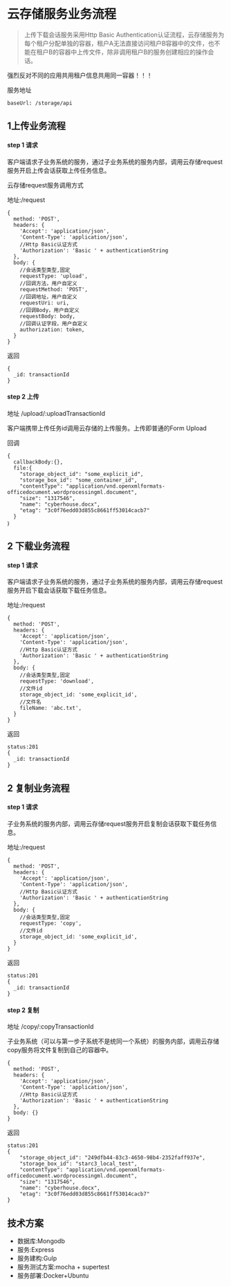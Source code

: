 # 云存储服务业务流程
>上传下载会话服务采用Http Basic Authentication认证流程，云存储服务为每个租户分配单独的容器，租户A无法直接访问租户B容器中的文件，也不能在租户B的容器中上传文件，除非调用租户B的服务创建相应的操作会话。

强烈反对不同的应用共用租户信息共用同一容器！！！


服务地址
```
baseUrl: /storage/api
```
## 1上传业务流程

#### step 1 请求

客户端请求子业务系统的服务，通过子业务系统的服务内部，调用云存储request服务开启上传会话获取上传任务信息。

云存储request服务调用方式

地址:/request

```
{
  method: 'POST',
  headers: {
    'Accept': 'application/json',
    'Content-Type': 'application/json',
    //Http Basic认证方式
    'Authorization': 'Basic ' + authenticationString
  },
  body: {
    //会话类型类型,固定
    requestType: 'upload',
    //回调方法，用户自定义
    requestMethod: 'POST',
    //回调地址，用户自定义
    requestUri: uri,
    //回调Body，用户自定义
    requestBody: body,
    //回调认证字段，用户自定义
    authorization: token,
  }
}
```

返回

``` status:201
{
  _id: transactionId
}
```

#### step 2 上传

地址 /upload/:uploadTransactionId

客户端携带上传任务id调用云存储的上传服务。上传即普通的Form Upload

回调
```
{
  callbackBody:{},
  file:{
    "storage_object_id": "some_explicit_id",
    "storage_box_id": "some_container_id",
    "contentType": "application/vnd.openxmlformats-officedocument.wordprocessingml.document",
    "size": "1317546",
    "name": "cyberhouse.docx",
    "etag": "3c0f76edd03d855c8661ff53014cacb7"
  }
｝
```

## 2 下载业务流程
#### step 1 请求

客户端请求子业务系统的服务，通过子业务系统的服务内部，调用云存储request服务开启下载会话获取下载任务信息。

地址:/request

```
{
  method: 'POST',
  headers: {
    'Accept': 'application/json',
    'Content-Type': 'application/json',
    //Http Basic认证方式
    'Authorization': 'Basic ' + authenticationString
  },
  body: {
    //会话类型类型,固定
    requestType: 'download',
    //文件id
    storage_object_id: 'some_explicit_id',
    //文件名
    fileName: 'abc.txt',
  }
}
```

返回

```
status:201
{
  _id: transactionId
}
```

## 2 复制业务流程
#### step 1 请求

子业务系统的服务内部，调用云存储request服务开启复制会话获取下载任务信息。

地址:/request

```
{
  method: 'POST',
  headers: {
    'Accept': 'application/json',
    'Content-Type': 'application/json',
    //Http Basic认证方式
    'Authorization': 'Basic ' + authenticationString
  },
  body: {
    //会话类型类型,固定
    requestType: 'copy',
    //文件id
    storage_object_id: 'some_explicit_id',
  }
}
```

返回

```
status:201
{
  _id: transactionId
}
```

#### step 2 复制

地址 /copy/:copyTransactionId

子业务系统（可以与第一步子系统不是统同一个系统）的服务内部，调用云存储copy服务将文件复制到自己的容器中。
```
{
  method: 'POST',
  headers: {
    'Accept': 'application/json',
    'Content-Type': 'application/json',
    //Http Basic认证方式
    'Authorization': 'Basic ' + authenticationString
  },
  body: {}
}
```

返回

```
status:201
{
    "storage_object_id": "249dfb44-83c3-4650-98b4-2352faff937e",
    "storage_box_id": "starc3_local_test",
    "contentType": "application/vnd.openxmlformats-officedocument.wordprocessingml.document",
    "size": "1317546",
    "name": "cyberhouse.docx",
    "etag": "3c0f76edd03d855c8661ff53014cacb7"
}
```

## 技术方案
- 数据库:Mongodb
- 服务:Express
- 服务建构:Gulp
- 服务测试方案:mocha + supertest
- 服务部署:Docker+Ubuntu
